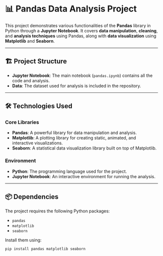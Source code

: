 # 📊 Pandas Data Analysis Project

This project demonstrates various functionalities of the **Pandas** library in Python through a **Jupyter Notebook**. It covers **data manipulation**, **cleaning**, and **analysis techniques** using Pandas, along with **data visualization** using **Matplotlib** and **Seaborn**.

---

## 🏗️ Project Structure

- **Jupyter Notebook**: The main notebook (`pandas.ipynb`) contains all the code and analysis.
- **Data**: The dataset used for analysis is included in the repository.

---

## 🛠️ Technologies Used

### **Core Libraries**
- **Pandas**: A powerful library for data manipulation and analysis.
- **Matplotlib**: A plotting library for creating static, animated, and interactive visualizations.
- **Seaborn**: A statistical data visualization library built on top of Matplotlib.

### **Environment**
- **Python**: The programming language used for the project.
- **Jupyter Notebook**: An interactive environment for running the analysis.

---

## 📦 Dependencies

The project requires the following Python packages:
- `pandas`
- `matplotlib`
- `seaborn`

Install them using:
```bash
pip install pandas matplotlib seaborn
